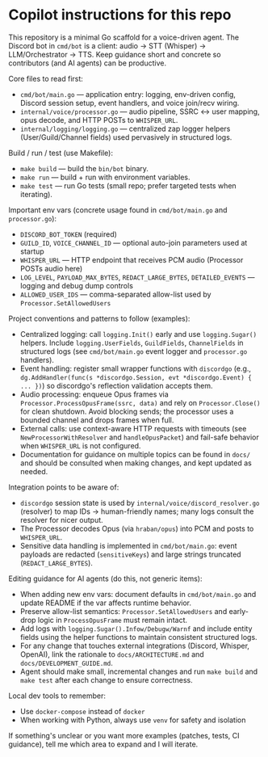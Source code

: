 <!--
This file provides concise, actionable guidance for AI coding agents working on the
discord-voice-lab repository. Keep it short (20-50 lines) and reference specific
files, commands, and patterns found in the tree.
-->
# Copilot instructions for this repo

This repository is a minimal Go scaffold for a voice-driven agent. The Discord bot
in `cmd/bot` is a client: audio -> STT (Whisper) -> LLM/Orchestrator -> TTS. Keep
guidance short and concrete so contributors (and AI agents) can be productive.

Core files to read first:
- `cmd/bot/main.go` — application entry: logging, env-driven config, Discord session
  setup, event handlers, and voice join/recv wiring.
- `internal/voice/processor.go` — audio pipeline, SSRC <-> user mapping, opus decode,
  and HTTP POSTs to `WHISPER_URL`.
- `internal/logging/logging.go` — centralized zap logger helpers (User/Guild/Channel
  fields) used pervasively in structured logs.

Build / run / test (use Makefile):
- `make build` — build the `bin/bot` binary.
- `make run` — build + run with environment variables.
- `make test` — run Go tests (small repo; prefer targeted tests when iterating).

Important env vars (concrete usage found in `cmd/bot/main.go` and `processor.go`):
- `DISCORD_BOT_TOKEN` (required)
- `GUILD_ID`, `VOICE_CHANNEL_ID` — optional auto-join parameters used at startup
- `WHISPER_URL` — HTTP endpoint that receives PCM audio (Processor POSTs audio here)
- `LOG_LEVEL`, `PAYLOAD_MAX_BYTES`, `REDACT_LARGE_BYTES`, `DETAILED_EVENTS` — logging
  and debug dump controls
- `ALLOWED_USER_IDS` — comma-separated allow-list used by `Processor.SetAllowedUsers`

Project conventions and patterns to follow (examples):
- Centralized logging: call `logging.Init()` early and use `logging.Sugar()` helpers.
  Include `logging.UserFields`, `GuildFields`, `ChannelFields` in structured logs
  (see `cmd/bot/main.go` event logger and `processor.go` handlers).
- Event handling: register small wrapper functions with `discordgo` (e.g.,
  `dg.AddHandler(func(s *discordgo.Session, evt *discordgo.Event) { ... })`) so
  discordgo's reflection validation accepts them.
- Audio processing: enqueue Opus frames via `Processor.ProcessOpusFrame(ssrc, data)`
  and rely on `Processor.Close()` for clean shutdown. Avoid blocking sends; the
  processor uses a bounded channel and drops frames when full.
- External calls: use context-aware HTTP requests with timeouts (see
  `NewProcessorWithResolver` and `handleOpusPacket`) and fail-safe behavior when
  `WHISPER_URL` is not configured.
- Documentation for guidance on multiple topics can be found in `docs/` and should be
  consulted when making changes, and kept updated as needed.

Integration points to be aware of:
- `discordgo` session state is used by `internal/voice/discord_resolver.go` (resolver)
  to map IDs -> human-friendly names; many logs consult the resolver for nicer output.
- The Processor decodes Opus (via `hraban/opus`) into PCM and posts to `WHISPER_URL`.
- Sensitive data handling is implemented in `cmd/bot/main.go`: event payloads are
  redacted (`sensitiveKeys`) and large strings truncated (`REDACT_LARGE_BYTES`).

Editing guidance for AI agents (do this, not generic items):
- When adding new env vars: document defaults in `cmd/bot/main.go` and update README
  if the var affects runtime behavior.
- Preserve allow-list semantics: `Processor.SetAllowedUsers` and early-drop logic in
  `ProcessOpusFrame` must remain intact.
- Add logs with `logging.Sugar().Infow/Debugw/Warnf` and include entity fields using
  the helper functions to maintain consistent structured logs.
- For any change that touches external integrations (Discord, Whisper, OpenAI), link
  the rationale to `docs/ARCHITECTURE.md` and `docs/DEVELOPMENT_GUIDE.md`.
- Agent should make small, incremental changes and run `make build` and `make test`
  after each change to ensure correctness.

Local dev tools to remember:
- Use `docker-compose` instead of `docker`
- When working with Python, always use `venv` for safety and isolation

If something's unclear or you want more examples (patches, tests, CI guidance), tell
me which area to expand and I will iterate.
